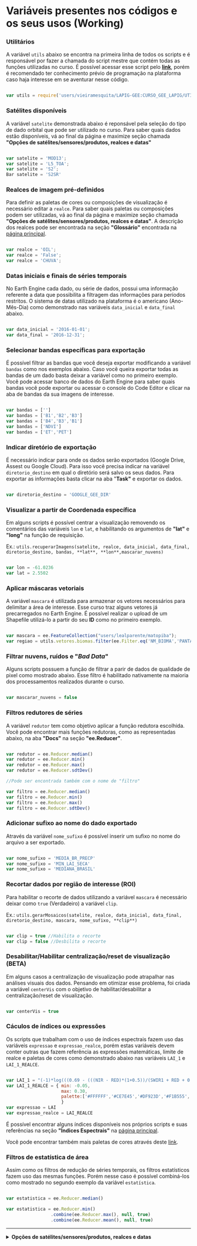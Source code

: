 # Variáveis presentes nos códigos e os seus usos (Working)

### Utilitários

A variável ``utils`` abaixo se encontra na primeira linha de todos os scripts e é responsável por fazer a chamada do script mestre que contém todas as funções utilizadas no curso.
É possível acessar esse script pelo [**link**](https://code.earthengine.google.com/fa8f980b77fcbe151f54bd4727f7f26e), porém é recomendado ter conhecimento prévio de programação na plataforma caso haja interesse em se aventurar nesse código.

```JavaScript

var utils = require('users/vieiramesquita/LAPIG-GEE:CURSO_GEE_LAPIG/UTILITARIOS')

```

### Satélites disponíveis

A variável ``satelite`` demonstrada abaixo é reponsável pela seleção do tipo de dado orbital que pode ser utilizado no curso. Para saber quais dados estão disponíveis, vá ao final da página e maximize seção chamada **"Opções de satélites/sensores/produtos, realces e datas"**

```JavaScript

var satelite = 'MOD13';
var satelite = 'L5_TOA';
var satelite = 'S2';
Bar satelite = 'S2SR'

```

### Realces de imagem pré-definidos

Para definir as paletas de cores ou composições de visualização é necessário editar a ``realce``. Para saber quais paletas ou composições podem ser utilizadas, vá ao final da página e maximize seção chamada **"Opções de satélites/sensores/produtos, realces e datas"**. A descrição dos realces pode ser encontrada na seção **"Glossário"** encontrada na [página principal](https://github.com/vieiramesquita/LAPIG-GEE).

```JavaScript

var realce = 'OIL';
var realce = 'False';
var realce = 'CHUVA';

```

### Datas iniciais e finais de séries temporais

No Earth Engine cada dado, ou série de dados, possui uma informação referente a data que possibilita a filtragem das informações para períodos restritos. O sistema de datas utilizado na plataforma é o americano (Ano-Mês-Dia) como demonstrado nas variáveis ``data_inicial`` e ``data_final`` abaixo.

```javascript

var data_inicial = '2016-01-01';
var data_final = '2016-12-31';

```

### Selecionar bandas específicas para exportação

É possível filtrar as bandas que você deseja exportar modificando a variável ``bandas`` como nos exemplos abaixo. Caso você queira exportar todas as bandas de um dado basta deixar a variável como no primeiro exemplo. Você pode acessar banco de dados do Earth Engine para saber quais bandas você pode exportar ou acessar o console do Code Editor e clicar na aba de bandas da sua imagens de interesse.

```javascript

var bandas = ['']
var bandas = ['B1','B2','B3']
var bandas = ['B4','B3','B1']
var bandas = ['NDVI']
var bandas = ['ET','PET']

```

### Indicar diretório de exportação

É necessário indicar para onde os dados serão exportados (Google Drive, Assest ou Google Cloud). Para isso você precisa indicar na variável ``diretorio_destino`` em qual o diretório será salvo os seus dados. Para exportar as informações basta clicar na aba "**Task"** e exportar os dados.

```javascript

var diretorio_destino = 'GOOGLE_GEE_DIR'

```

### Visualizar a partir de Coordenada específica

Em alguns scripts é possível centrar a visualização removendo os comentários das variáveis ``lon``  e ``lat``, e habilitando os argumentos de **"lat"** e **"long"** na função de requisição.

Ex.: ``utils.recuperarImagens(satelite, realce, data_inicial, data_final, diretorio_destino, bandas, **lat**, **lon**,mascarar_nuvens)``

```javascript

var lon = -61.0236
var lat = 2.5502

```

### Aplicar máscaras vetoriais

A variável ``mascara`` é utilizada para armazenar os vetores necessários para delimitar a área de interesse. Esse curso traz alguns vetores já precarregados no Earth Engine. É possível realizar o upload de um Shapefile utilizá-lo a partir do seu **ID** como no primeiro exemplo.

```javascript

var mascara = ee.FeatureCollection("users/lealparente/matopiba");
var regiao = utils.vetores.biomas.filter(ee.Filter.eq('NM_BIOMA','PANTANAL'))

```


### Filtrar nuvens, ruídos e "_Bad Data_"

Alguns scripts possuem a função de filtrar a parir de dados de qualidade de pixel como mostrado abaixo. Esse filtro é habilitado nativamente na maioria dos processamentos realizados durante o curso. 

```javascript

var mascarar_nuvens = false

```

### Filtros redutores de séries

A variável ``redutor`` tem como objetivo aplicar a função redutora escolhida. Você pode encontrar mais funções redutoras, como as representadas abaixo, na aba **"Docs"** na seção **"ee.Reducer"**.

```javascript

var redutor = ee.Reducer.median()
var redutor = ee.Reducer.min()
var redutor = ee.Reducer.max()
var redutor = ee.Reducer.sdtDev()

//Pode ser encontrada também com o nome de "filtro"

var filtro = ee.Reducer.median()
var filtro = ee.Reducer.min()
var filtro = ee.Reducer.max()
var filtro = ee.Reducer.sdtDev()

```

### Adicionar sufixo ao nome do dado exportado

Através da variável ``nome_sufixo`` é possível inserir um sufixo no nome do arquivo a ser exportado.

```javascript

var nome_sufixo = 'MEDIA_BR_PRECP'
var nome_sufixo = 'MIN_LAI_SECA'
var nome_sufixo = 'MEDIANA_BRASIL'

```

### Recortar dados por região de interesse (ROI)

Para habilitar o recorte de dados utilizando a variável ``mascara`` é necessário deixar como ``true`` (Verdadeiro) a variável ``clip``.

Ex.: ``utils.gerarMosaicos(satelite, realce, data_inicial, data_final, diretorio_destino, mascara, nome_sufixo, **clip**)``

```javascript

var clip = true //Habilita o recorte
var clip = false //Desbilita o recorte

```

### Desabilitar/Habilitar centralização/reset de visualização (BETA)

Em alguns casos a centralização de visualização pode atrapalhar nas análises visuais dos dados. Pensando em otimizar esse problema, foi criada a variável ``centerVis`` com o objetivo de habilitar/desabilitar a centralização/reset de visualização.

```javascript

var centerVis = true

```

### Cáculos de índices ou expressões

Os scripts que trabalham com o uso de índices espectrais fazem uso das variáveis ``expressao`` e ``expressao_realce``, porém estas variáveis devem conter outras que fazem referência as expressões matemáticas, limite de realce e paletas de cores como demonstrado abaixo nas variáveis ``LAI_1`` e  ``LAI_1_REALCE``.

```javascript

var LAI_1 = "(-1)*log(((0.69 - (((NIR - RED)*(1+0.5))/(SWIR1 + RED + 0.5)))/0.59)/0.91)"
var LAI_1_REALCE = { min: -0.05,
                     max: 0.30,
                     palette:['#FFFFFF','#CE7E45','#DF923D','#F1B555','#FCD163','#99B718','#74A901' ,'#66A000','#529400','#3E8601','#207401','#056201','#004C00','#023B01','#012E01','#011D01','#011301']
                     }
var expressao = LAI
var expressao_realce = LAI_REALCE

```

É possível encontrar alguns índices disponíveis nos próprios scripts e suas referências na seção **"Índices Espectrais"** na [página principal](https://github.com/vieiramesquita/LAPIG-GEE).

Você pode encontrar também mais paletas de cores através deste [link](https://github.com/gee-community/ee-palettes).

### Filtros de estatística de área

Assim como os filtros de redução de séries temporais, os filtros estatísticos fazem uso das mesmas funções. Porém nesse caso é possível combiná-los como mostrado no segundo exemplo da variável ``estatística``.

```javascript

var estatistica = ee.Reducer.median()

var estatistica = ee.Reducer.min()
                 .combine(ee.Reducer.max(), null, true)
                 .combine(ee.Reducer.mean(), null, true)

```

---------------

<details>
<summary> <b>Opções de satélites/sensores/produtos, realces e datas</b> </summary>
<p>

### [TRMM 3B43 V7 (GLOBAL)](https://developers.google.com/earth-engine/datasets/catalog/TRMM_3B43V7)
    var satelite = 'TRMM' 
    var realce = 'Chuva' 
    var data_inicial = '1998-01-01'
    var data_final = 'Atual'

### [ALOS DEM 30M (GLOBAL)](https://developers.google.com/earth-engine/datasets/catalog/JAXA_ALOS_AW3D30_V1_1)
    var satelite = 'ALOS' 
    var realce = 'ALT' 
Não necessita de data_inicial e/ou data_final

### [SRTM V4 30M (GLOBAL)](https://developers.google.com/earth-engine/datasets/catalog/USGS_SRTMGL1_003)
    var satelite = 'SRTM' 
    var realce = 'ALT' 
Não necessita de data_inicial e/ou data_final

### [MOD11A2 TEMPERATURA DE SUPERFICIE (GLOBAL)](https://developers.google.com/earth-engine/datasets/catalog/MODIS_006_MOD11A1)
    var satelite = 'MOD11' 
    var realce = 'TEMP' 
    var data_inicial = '2000-03-05'
    var data_final = 'Atual'

### [MOD13Q1 INDICE DE VEGETACAO (GLOBAL)](https://developers.google.com/earth-engine/datasets/catalog/MODIS_006_MOD13Q1)
    var satelite = 'MOD13' 
    var realce = 'NDVI' ou 'EVI' ou 'Agri'
    var data_inicial = '2000-02-18'
    var data_final = 'Atual'

### [MOD16A2 EVAPOTRANSPIRACAO (GLOBAL)](https://developers.google.com/earth-engine/datasets/catalog/MODIS_006_MOD16A2)
    var satelite = 'MOD16' 
    var realce = 'ET' ou 'PET'
    var data_inicial = '2000-01-01'
    var data_final = 'Atual' 

### [LANDSAT 5 TOA](https://developers.google.com/earth-engine/datasets/catalog/LANDSAT_LT05_C01_T1_TOA) ou [LANDSAT 5 SR](https://developers.google.com/earth-engine/datasets/catalog/LANDSAT_LT05_C01_T1_SR)
    var satelite = 'L5_TOA' ou 'L5_SR'
    var realce = 'Agri' ou 'False' ou 'True'
    var data_inicial = '1984-03-01'
    var data_final = 2012-05-05

### [LANDSAT 7 TOA](https://developers.google.com/earth-engine/datasets/catalog/LANDSAT_LE07_C01_T1_TOA) ou [LANDSAT 7 SR](https://developers.google.com/earth-engine/datasets/catalog/LANDSAT_LE07_C01_T1_SR)
    var satelite = 'L7_TOA' ou 'L7_SR'
    var realce = 'Agri' ou 'False' ou 'True'
    var data_inicial = '1999-01-01'
    var data_final = 'Atual' 

### [LANDSAT 8 TOA](https://developers.google.com/earth-engine/datasets/catalog/LANDSAT_LC08_C01_T1_SR) ou [LANDSAT 8 SR](https://developers.google.com/earth-engine/datasets/catalog/LANDSAT_LC08_C01_T1_SR)
    var satelite = 'L8_TOA' ou 'L8_SR'
    var realce = 'Agri' ou 'False' ou 'True'
    var data_inicial = '2013-04-11'
    var data_final = 'Atual' 

### [SENTINEL 1A & 1B SAR GRD](https://developers.google.com/earth-engine/datasets/catalog/COPERNICUS_S1_GRD) 
    var satelite = 'S1' 
    var realce = 'SAR' 
    var data_inicial = '2014-10-03'
    var data_final = 'Atual'

### [SENTINEL 2A & 2B TOA](https://developers.google.com/earth-engine/datasets/catalog/COPERNICUS_S2)
    var satelite = 'S2' 
    var realce = 'Agri' ou 'False' ou 'False20' ou 'True'
    var data_inicial = '2015-06-23 '
    var data_final = 'Atual'

### [SENTINEL 3 OLCI](https://developers.google.com/earth-engine/datasets/catalog/COPERNICUS_S3_OLCI)
    var satelite = 'S3'
    var realce = 'False' ou 'True'
    var data_inicial = '2016-10-18'
    var data_final = 'Atual'

</p>
</details>
